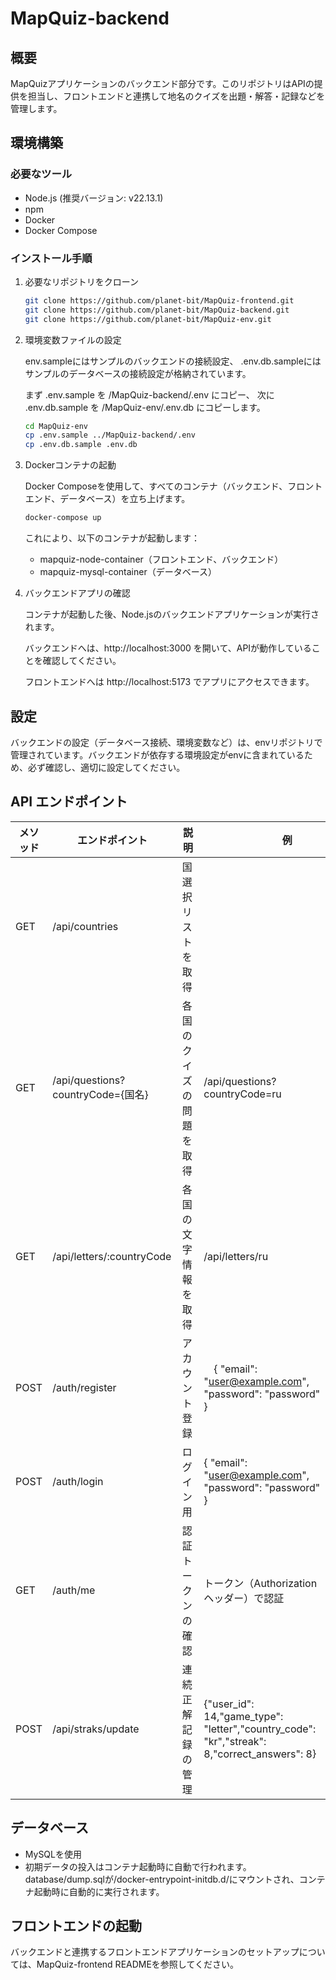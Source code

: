 # MapQuiz-backend

## 概要

MapQuizアプリケーションのバックエンド部分です。このリポジトリはAPIの提供を担当し、フロントエンドと連携して地名のクイズを出題・解答・記録などを管理します。

## 環境構築

### 必要なツール

- Node.js (推奨バージョン: v22.13.1)
- npm
- Docker
- Docker Compose

### インストール手順

1. 必要なリポジトリをクローン

   ```sh
   git clone https://github.com/planet-bit/MapQuiz-frontend.git
   git clone https://github.com/planet-bit/MapQuiz-backend.git
   git clone https://github.com/planet-bit/MapQuiz-env.git
   ```

2. 環境変数ファイルの設定

   env.sampleにはサンプルのバックエンドの接続設定、
   .env.db.sampleにはサンプルのデータベースの接続設定が格納されています。
   
   まず .env.sample を /MapQuiz-backend/.env にコピー、
   次に .env.db.sample を /MapQuiz-env/.env.db にコピーします。


   ```sh
   cd MapQuiz-env
   cp .env.sample ../MapQuiz-backend/.env
   cp .env.db.sample .env.db
   ```

3. Dockerコンテナの起動

   Docker Composeを使用して、すべてのコンテナ（バックエンド、フロントエンド、データベース）を立ち上げます。

   ```sh
   docker-compose up
   ```

   これにより、以下のコンテナが起動します：

   - mapquiz-node-container（フロントエンド、バックエンド）
   - mapquiz-mysql-container（データベース）

4. バックエンドアプリの確認

   コンテナが起動した後、Node.jsのバックエンドアプリケーションが実行されます。
   
   
   バックエンドへは、http://localhost:3000 を開いて、APIが動作していることを確認してください。

   フロントエンドへは http://localhost:5173 でアプリにアクセスできます。
   
   

## 設定
バックエンドの設定（データベース接続、環境変数など）は、envリポジトリで管理されています。バックエンドが依存する環境設定がenvに含まれているため、必ず確認し、適切に設定してください。


## API エンドポイント

| メソッド | エンドポイント | 説明          |　　　　　例　　　　|
| ---- | ---------------| ---------------------- |----------------------|
| GET  | /api/countries        | 国選択リストを取得 |
| GET  | /api/questions?countryCode={国名}  | 各国のクイズの問題を取得 |/api/questions?countryCode=ru
| GET  | /api/letters/:countryCode | 各国の文字情報を取得 | /api/letters/ru
| POST  | /auth/register        |アカウント登録 |　{ "email": "user@example.com", "password": "password" }
| POST  |  /auth/login  | ログイン用 |{ "email": "user@example.com", "password": "password" }
| GET  | /auth/me |認証トークンの確認|トークン（Authorizationヘッダー）で認証
| POST| /api/straks/update | 連続正解記録の管理 | {"user_id": 14,"game_type": "letter","country_code": "kr","streak": 8,"correct_answers": 8}
## データベース

- MySQLを使用
- 初期データの投入はコンテナ起動時に自動で行われます。\
  database/dump.sqlが/docker-entrypoint-initdb.d/にマウントされ、コンテナ起動時に自動的に実行されます。

## フロントエンドの起動

バックエンドと連携するフロントエンドアプリケーションのセットアップについては、MapQuiz-frontend READMEを参照してください。